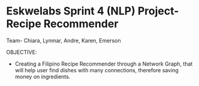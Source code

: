 # Eskwelabs Sprint 4 (NLP) Project-Recipe Recommender


Team- Chiara, Lynmar, Andre, Karen, Emerson


OBJECTIVE:
- Creating a Filipino Recipe Recommender through a Network Graph, that will help 
user find dishes with many connections, therefore saving money on ingredients.
